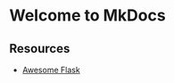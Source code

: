 # Welcome to MkDocs



## Resources

* [Awesome Flask](https://github.com/humiaozuzu/awesome-flask)

